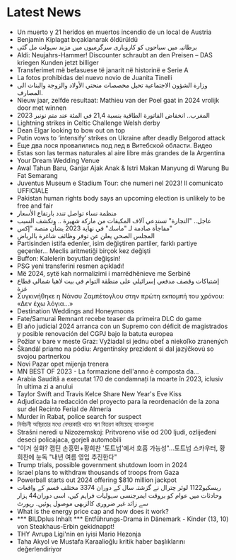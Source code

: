 # Latest News
-  Un muerto y 21 heridos en muertos incendio de un local de Austria
-  Benjamin Kiplagat bıçaklanarak öldürüldü
-  برطانیہ میں سیاحوں کو کاروباری سرگرمیوں میں مزید سہولت مل گئی
-  Aldi: Neujahrs-Hammer! Discounter schraubt an den Preisen – DAS kriegen Kunden jetzt billiger
-  Transferimet më befasuese të janarit në historinë e Serie A
-  La fotos prohibidas del nuevo novio de Juanita Tinelli
-  وزارة الشؤون الاجتماعية تحيل مخصصات منحتي الأولاد والزوجة والبنات الى المصارف.
-  Nieuw jaar, zelfde resultaat: Mathieu van der Poel gaat in 2024 vrolijk door met winnen
-  المغرب.. انخفاض الفاتورة الطاقية بنسبة 21,4 في المئة عند متم نونبر 2023
-  Lightning strikes in Celtic Challenge Welsh derby
-  Dean Elgar looking to bow out on top
-  Putin vows to ‘intensify’ strikes on Ukraine after deadly Belgorod attack
-  Еще два лося провалились под лед в Витебской области. Видео
-  Estas son las termas naturales al aire libre más grandes de la Argentina
-  Your Dream Wedding Venue
-  Awal Tahun Baru, Ganjar Ajak Anak & Istri Makan Manyung di Warung Bu Fat Semarang
-  Juventus Museum e Stadium Tour: che numeri nel 2023! Il comunicato UFFICIALE
-  Pakistan human rights body says an upcoming election is unlikely to be free and fair
-  منظمة نساء تواصل تندد بارتفاع الأسعار
-  عاجل.. "التجارة" تستدعي آلاف المكيفات من ماركة شهيرة .. وتكشف السبب
-  مفاجأة صادمة لـ "ماسك" في نهاية 2023 بشأن منصة "إكس"
-  المجلس الصحي يعلن عن توفر وظائف شاغرة بالرياض
-  Partisinden istifa edenler, isim değiştiren partiler, farklı partiye geçenler... Meclis aritmetiği birçok kez değişti
-  Buffon: Kalelerin boyutları değişsin!
-  PSG yeni transferini resmen açıkladı!
-  Më 2024, sytë kah normalizimi i marrëdhënieve me Serbinë
-  إشتباكات وقصف مدفعي إسرائيلي على منطقة التوام في بيت لاهيا شمالي قطاع غزة
-  Συγκινήθηκε η Νάνσυ Ζαμπέτογλου στην πρώτη εκπομπή του χρόνου: «Δεν έχω λόγια...»
-  Destination Weddings and Honeymoons
-  Fate/Samurai Remnant recebe teaser da primeira DLC do game
-  El año judicial 2024 arranca con un Supremo con déficit de magistrados y posible renovación del CGPJ bajo la batuta europea
-  Požiar v bare v meste Graz: Vyžiadal si jednu obeť a niekoľko zranených
-  Škandál priamo na pódiu: Argentínsky prezident si dal jazýčkovú so svojou partnerkou
-  Novi Pazar opet mijenja trenera
-  MN BEST OF 2023 - La formazione dell'anno è composta da...
-  Arabia Saudită a executat 170 de condamnați la moarte în 2023, iclusiv în ultima zi a anului
-  Taylor Swift and Travis Kelce Share New Year's Eve Kiss
-  Adjudicada la redacción del proyecto para la reordenación de la zona sur del Recinto Ferial de Almería
-  Murder in Rabat, police search for suspect
-  নির্বাচনী অস্থিরতার মধ্যে বেসরকারি খাতে ঋণ বিতরণ কমিয়েছে ব্যাংকগুলো
-  Strašni neredi u Nizozemskoj: Pritvoreno više od 200 ljudi, ozlijeđeni deseci policajaca, gorjeli automobili
-  "이거 실화? 캡틴 손흥민+황희찬 '토트넘'에서 호흡 가능성"…토트넘 스카우터, 황희찬에 눈독 "내년 여름 영입 추진한다"
-  Trump trials, possible government shutdown loom in 2024
-  Israel plans to withdraw thousands of troops from Gaza
-  Powerball starts out 2024 offering $810 million jackpot
-  ریسکیو1122 لوئر چترال نے گزشتہ سال کے دوران 3374 مختلف قسم کے واقعات وحادثات میں عوام کو بروقت ایمرجنسی سہولیات فراہم کیں، اسی دوران44 ہزار سے زائد غیر ضروری کالزبھی موصول ہوئیں۔ رپورٹ
-  What is the energy price cap and how does it work?
-  *** BILDplus Inhalt *** Entführungs-Drama in Dänemark - Kinder (13, 10) von Steakhaus-Erbin gekidnappt!
-  THY Avrupa Ligi'nin en iyisi Mario Hezonja
-  Taha Akyol ve Mustafa Karaalioğlu kritik haber başlıklarını değerlendiriyor
